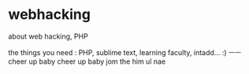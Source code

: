 # webhacking
about web hacking, PHP


the things you need : PHP, sublime text, learning faculty, intadd... :) ㅡㅡ
cheer up baby cheer up baby jom the him ul nae
